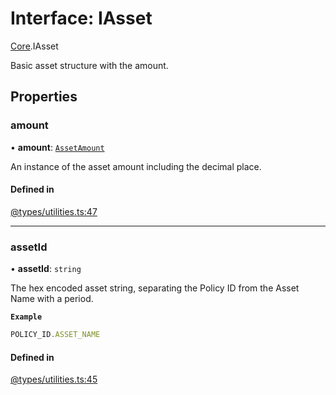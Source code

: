 # Interface: IAsset

[Core](../modules/Core.md).IAsset

Basic asset structure with the amount.

## Properties

### amount

• **amount**: [`AssetAmount`](../classes/Core.AssetAmount.md)

An instance of the asset amount including the decimal place.

#### Defined in

[@types/utilities.ts:47](https://github.com/SundaeSwap-finance/sundae-sdk/blob/main/packages/core/src/@types/utilities.ts#L47)

___

### assetId

• **assetId**: `string`

The hex encoded asset string, separating the Policy ID from the Asset Name with a period.

**`Example`**

```ts
POLICY_ID.ASSET_NAME
```

#### Defined in

[@types/utilities.ts:45](https://github.com/SundaeSwap-finance/sundae-sdk/blob/main/packages/core/src/@types/utilities.ts#L45)
